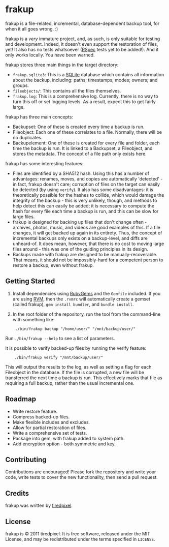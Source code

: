 frakup
======

frakup is a file-related, incremental, database-dependent backup tool, for when it all goes wrong. :)

frakup is a *very* immature project, and, as such, is only suitable for testing and development. Indeed, it doesn't even support the restoration of files, yet! It also has no tests whatsoever ([RSpec](http://relishapp.com/rspec) tests yet to be added!). And it only works locally. You have been warned.

frakup stores three main things in the target directory:

*   `frakup.sqlite3`: This is a [SQLite](http://www.sqlite.org/) database which contains all information about the backup, including: paths; timestamps; modes; owners; and groups.
*   `fileobjects/`: This contains all the files themselves.
*   `frakup.log`: This is a comprehensive log. Currently, there is no way to turn this off or set logging levels. As a result, expect this to get fairly large.

frakup has three main concepts:

*   Backupset: One of these is created every time a backup is run.
*   Fileobject: Each one of these correlates to a file. Normally, there will be no duplicates.
*   Backupelement: One of these is created for every file and folder, each time the backup is run. It is linked to a Backupset, a Fileobject, and stores the metadata. The concept of a file path only exists here.

frakup has some interesting features:

*   Files are identified by a SHA512 hash. Using this has a number of advantages: renames, moves, and copies are automatically 'detected' - in fact, frakup doesn't care; corruption of files on the target can easily be detected (by using `verify`). It also has some disadvantages: it is theoretically possible for the hashes to collide, which would damage the integrity of the backup - this is very unlikely, though, and methods to help detect this can easily be added; it is necessary to compute the hash for every file each time a backup is run, and this can be slow for large files.
*   frakup is designed for backing up files that don't change often - archives, photos, music, and videos are good examples of this. If a file changes, it will get backed up again in its entirety. Thus, the concept of incremental backups only exists on a backup-level, and diffs are unheard-of. It does mean, however, that there is no cost to moving large files around - this was one of the guiding principles in its design.
*   Backups made with frakup are designed to be manually-recoverable. That means, it should not be impossibly-hard for a competent person to restore a backup, even without frakup.

Getting Started
---------------

1.  Install dependencies using [RubyGems](http://rubygems.org/) and the `Gemfile` included. If you are using [RVM](https://rvm.beginrescueend.com/), then the `.rvmrc` will automatically create a gemset (called frakup), `gem install bundler`, and `bundle install`.

2. In the root folder of the repository, run the tool from the command-line with something like:

        ./bin/frakup backup "/home/user/" "/mnt/backup/user/"

Run `./bin/frakup --help` to see a list of parameters.

It is possible to verify backed-up files by running the verify feature:

        ./bin/frakup verify "/mnt/backup/user/"

This will output the results to the log, as well as setting a flag for each Fileobject in the database. If the file is corrupted, a new file will be transferred the next time a backup is run. This effectively marks that file as requiring a full backup, rather than the usual incremental one.

Roadmap
-------

*   Write restore feature.
*   Compress backed-up files.
*   Make flexible includes and excludes.
*   Allow for partial restoration of files.
*   Write a comprehensive set of tests.
*   Package into gem, with frakup added to system path.
*   Add encryption option - both symmetric and key.

Contributing
------------

Contributions are encouraged! Please fork the repository and write your code, write tests to cover the new functionality, then send a pull request.

Credits
-------

frakup was written by [tiredpixel](https://github.com/tiredpixel/).

License
-------

frakup is © 2011 tiredpixel. It is free software, released under the MIT License, and may be redistributed under the terms specified in `LICENSE`.

